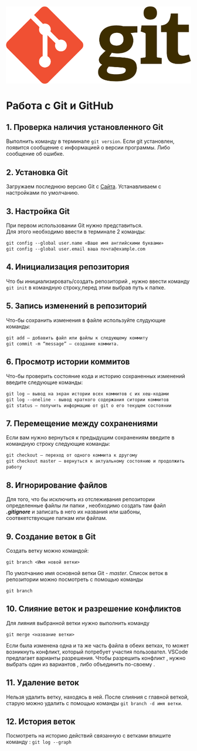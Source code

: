 ![logogit](Git-Logo-2Color.png)
# Работа с Git и GitHub
## 1. Проверка наличия установленного Git
Выполнить команду в терминале ``git version``.
Если git установлен, появится сообщение с информацией о версии программы. Либо сообщение об ошибке.
## 2. Установка Git
Загружаем последнюю версию Git с [Сайта](https://git-scm.com/downloads).
Устанавливаем с настройками по умолчанию. 
## 3. Настройка Git
При первом использовании Git нужно представиться.   
Для этого необходимо ввести в терминале 2 команды:
```
git config --global user.name «Ваше имя английскими буквами» 
git config --global user.email ваша почта@example.com
```
## 4. Инициализация репозитория
Что бы инициализировать/создать репозиторий , нужно ввести команду `git init` в командную строку,перед этим выбрав путь к папке.
## 5. Запись изменений в репозиторий
Что-бы сохранить изменения в файле используйте слудующие команды:
```
git add – добавить файл или файлы к следующему коммиту
git commit -m “message” – создание коммита.
```
## 6. Просмотр истории коммитов
Что-бы проверить состояние кода и историю сохраненных изменений введите следующие команды:
```
git log – вывод на экран истории всех коммитов с их хеш-кодами
git log --oneline - вывод краткого содержания ситории коммитов
git status – получить информацию от git о его текущем состоянии
```
## 7. Перемещение между сохранениями
Если вам нужно вернуться к предыдущим сохранениям введите в командную строку следующие команды:
```
git checkout – переход от одного коммита к другому
git checkout master – вернуться к актуальному состоянию и продолжить работу
```
## 8. Игнорирование файлов
Для того, что бы исключить из отслеживания репозитории определенные файлы ли папки , необходимо создать там файл ***.gitignore***
и записать в него их названия или шабоны, соотвкетствующие папкам или файлам.
## 9. Создание веток в Git
Создать ветку можно командой:
```
git branch <Имя новой ветки>
```
По умолчанию имя основной ветки Git - *master*.
Список веток в репозитории можно посмотреть с помощью команды 
``` 
git branch
```
## 10. Слияние веток и разрешение конфликтов
Для лияния выбранной ветки нужно выполнить команду
```
git merge <название ветки>
```
Если была изменена одна и та же часть файла в обеих ветках, то может возникнуть конфликт, который потребует участия пользовател. VSCode предлагает варианты разрешения. Чтобы разрешить конфликт , нужно выбрать один из вариантов , либо объединить по-своему . 
## 11. Удаление веток 
Нельзя удалить ветку, находясь в ней. После слияния с главной веткой, старую можно удалить с помощью команды ```git branch -d имя ветки```. 

## 12. История веток 
Посмотреть на историю действий связанную с ветками впишите команду : ```git log --graph```